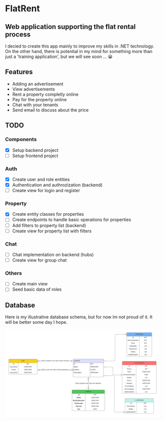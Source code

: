 # FlatRent
## Web application supporting the flat rental process
I decied to create this app mainly to improve my skills in .NET technology. On the other hand, there is potential in my mind for something more than just a 'training application', but we will see soon ... :grinning:

## Features

- Adding an advertisement
- View advertisements
- Rent a property completly online
- Pay for the property online
- Chat with your tenants
- Send email to discuss about the price 

## TODO

### Components
- [x] Setup backend project
- [ ] Setup frontend project

### Auth
- [x] Create user and role entities
- [x] Authentication and authrozization (backend)
- [ ] Create view for login and register 

### Property
- [X] Create entity classes for properties
- [ ] Create endpoints to handle basic operations for properties
- [ ] Add filters to property list (backend)
- [ ] Create view for property list with filters

### Chat
- [ ] Chat implementation on backend (hubs)
- [ ] Create view for group chat

### Others
- [ ] Create main view
- [ ] Seed basic data of roles

## Database

Here is my illustrative database schema, but for now Im not proud of it. It will be better some day I hope.

![alt text](https://github.com/karolk53/FlatRent/blob/database/db_project.jpg?raw=true)

